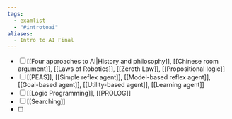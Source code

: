 ```yaml
---
tags:
  - examlist
  - "#introtoai"
aliases:
  - Intro to AI Final
---
```


- [ ] [[Four approaches to AI|History and philosophy]], [[Chinese room argument]], [[Laws of Robotics]], [[Zeroth Law]], [[Propositional logic]]
- [ ] [[PEAS]], [[Simple reflex agent]], [[Model-based reflex agent]], [[Goal-based agent]], [[Utility-based agent]], [[Learning agent]]
- [ ] [[Logic Programming]], [[PROLOG]]
- [ ] [[Searching]]
- [ ] 